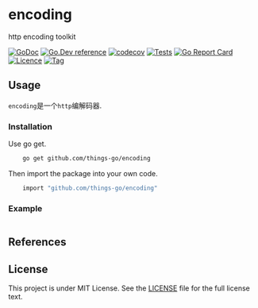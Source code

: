 # encoding

http encoding toolkit  

[![GoDoc](https://godoc.org/github.com/things-go/encoding?status.svg)](https://godoc.org/github.com/things-go/encoding)
[![Go.Dev reference](https://img.shields.io/badge/go.dev-reference-blue?logo=go&logoColor=white)](https://pkg.go.dev/github.com/things-go/encoding?tab=doc)
[![codecov](https://codecov.io/gh/things-go/encoding/branch/main/graph/badge.svg)](https://codecov.io/gh/things-go/encoding)
[![Tests](https://github.com/things-go/encoding/actions/workflows/ci.yml/badge.svg)](https://github.com/things-go/encoding/actions/workflows/ci.yml)
[![Go Report Card](https://goreportcard.com/badge/github.com/things-go/encoding)](https://goreportcard.com/report/github.com/things-go/encoding)
[![Licence](https://img.shields.io/github/license/things-go/encoding)](https://raw.githubusercontent.com/things-go/encoding/main/LICENSE)
[![Tag](https://img.shields.io/github/v/tag/things-go/encoding)](https://github.com/things-go/encoding/tags)

## Usage

`encoding`是一个`http`编解码器.

### Installation

Use go get.
```bash
    go get github.com/things-go/encoding
```

Then import the package into your own code.
```bash
    import "github.com/things-go/encoding"
```

### Example

[embedmd]:# (_examples/main.go go)
```go

```

## References

## License

This project is under MIT License. See the [LICENSE](LICENSE) file for the full license text.